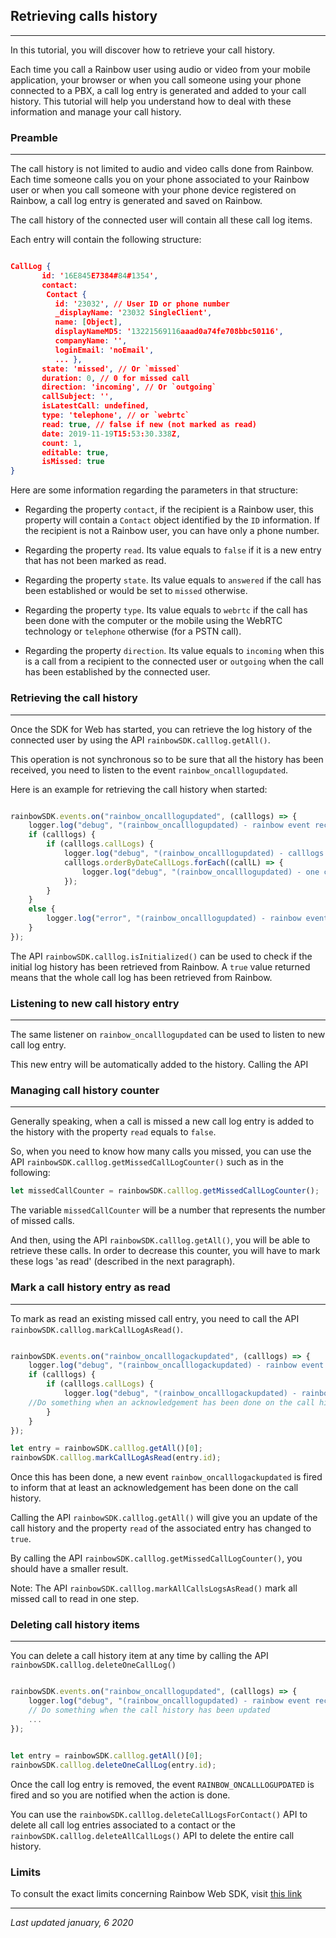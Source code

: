 ## Retrieving calls history

---

In this tutorial, you will discover how to retrieve your call history.

Each time you call a Rainbow user using audio or video from your mobile application, your browser or when you call someone using your phone connected to a PBX, a call log entry is generated and added to your call history. This tutorial will help you understand how to deal with these information and manage your call history.

### Preamble

---

The call history is not limited to audio and video calls done from Rainbow. Each time someone calls you on your phone associated to your Rainbow user or when you call someone with your phone device registered on Rainbow, a call log entry is generated and saved on Rainbow.

The call history of the connected user will contain all these call log items.

Each entry will contain the following structure:

```JSON

CallLog {
       id: '16E845E7384#84#1354',
       contact:
        Contact {
          id: '23032', // User ID or phone number
          _displayName: '23032 SingleClient',
          name: [Object],
          displayNameMD5: '13221569116aaad0a74fe708bbc50116',
          companyName: '',
          loginEmail: 'noEmail',
          ... },
       state: 'missed', // Or `missed`
       duration: 0, // 0 for missed call
       direction: 'incoming', // Or `outgoing`
       callSubject: '',
       isLatestCall: undefined,
       type: 'telephone', // or `webrtc`
       read: true, // false if new (not marked as read)
       date: 2019-11-19T15:53:30.338Z,
       count: 1,
       editable: true,
       isMissed: true 
}


```

Here are some information regarding the parameters in that structure:

-   Regarding the property `contact`, if the recipient is a Rainbow user, this property will contain a `Contact` object identified by the `ID` information. If the recipient is not a Rainbow user, you can have only a phone number.

-   Regarding the property `read`. Its value equals to `false` if it is a new entry that has not been marked as read.

-   Regarding the property `state`. Its value equals to `answered` if the call has been established or would be set to `missed` otherwise.

-   Regarding the property `type`. Its value equals to `webrtc` if the call has been done with the computer or the mobile using the WebRTC technology or `telephone` otherwise (for a PSTN call).

-   Regarding the property `direction`. Its value equals to `incoming` when this is a call from a recipient to the connected user or `outgoing` when the call has been established by the connected user.

### Retrieving the call history

---

Once the SDK for Web has started, you can retrieve the log history of the connected user by using the API `rainbowSDK.calllog.getAll()`.

This operation is not synchronous so to be sure that all the history has been received, you need to listen to the event `rainbow_oncalllogupdated`.

Here is an example for retrieving the call history when started:

```js

rainbowSDK.events.on("rainbow_oncalllogupdated", (calllogs) => {
    logger.log("debug", "(rainbow_oncalllogupdated) - rainbow event received. ");
    if (calllogs) {
        if (calllogs.callLogs) {
            logger.log("debug", "(rainbow_oncalllogupdated) - calllogs.callLogs.length : ", calllogs.callLogs.length);
            calllogs.orderByDateCallLogs.forEach((callL) => {
                logger.log("debug", "(rainbow_oncalllogupdated) - one call logged in calllogs.orderByDateCallLogs : ", callL);
            });
        }
    }
    else {
        logger.log("error", "(rainbow_oncalllogupdated) - rainbow event received. empty calllogs", calllogs);
    }
});

```

The API `rainbowSDK.calllog.isInitialized()` can be used to check if the initial log history has been retrieved from Rainbow. A `true` value returned means that the whole call log has been retrieved from Rainbow.

### Listening to new call history entry

---

The same listener on `rainbow_oncalllogupdated` can be used to listen to new call log entry.

This new entry will be automatically added to the history. Calling the API

### Managing call history counter

---

Generally speaking, when a call is missed a new call log entry is added to the history with the property `read` equals to `false`.

So, when you need to know how many calls you missed, you can use the API `rainbowSDK.calllog.getMissedCallLogCounter()` such as in the following:

```js
let missedCallCounter = rainbowSDK.calllog.getMissedCallLogCounter();
```

The variable `missedCallCounter` will be a number that represents the number of missed calls.

And then, using the API `rainbowSDK.calllog.getAll()`, you will be able to retrieve these calls. In order to decrease this counter, you will have to mark these logs 'as read' (described in the next paragraph).

### Mark a call history entry as read

---

To mark as read an existing missed call entry, you need to call the API `rainbowSDK.calllog.markCallLogAsRead()`.

```js

rainbowSDK.events.on("rainbow_oncalllogackupdated", (calllogs) => {
    logger.log("debug", "(rainbow_oncalllogackupdated) - rainbow event received. ");
    if (calllogs) {
        if (calllogs.callLogs) {
            logger.log("debug", "(rainbow_oncalllogackupdated) - rainbow event received. calllogs.callLogs.length", calllogs.callLogs.length);
    //Do something when an acknowledgement has been done on the call history
        }
    }
});

let entry = rainbowSDK.calllog.getAll()[0];
rainbowSDK.calllog.markCallLogAsRead(entry.id);

```

Once this has been done, a new event `rainbow_oncalllogackupdated` is fired to inform that at least an acknowledgement has been done on the call history.

Calling the API `rainbowSDK.calllog.getAll()` will give you an update of the call history and the property `read` of the associated entry has changed to `true`.

By calling the API `rainbowSDK.calllog.getMissedCallLogCounter()`, you should have a smaller result.

Note: The API `rainbowSDK.calllog.markAllCallsLogsAsRead()` mark all missed call to read in one step.

### Deleting call history items

---

You can delete a call history item at any time by calling the API `rainbowSDK.calllog.deleteOneCallLog()`

```js

rainbowSDK.events.on("rainbow_oncalllogupdated", (calllogs) => {
    logger.log("debug", "(rainbow_oncalllogupdated) - rainbow event received. ");
    // Do something when the call history has been updated
    ...
});


let entry = rainbowSDK.calllog.getAll()[0];
rainbowSDK.calllog.deleteOneCallLog(entry.id);

```

Once the call log entry is removed, the event `RAINBOW_ONCALLLOGUPDATED` is fired and so you are notified when the action is done.

You can use the `rainbowSDK.calllog.deleteCallLogsForContact()` API to delete all call log entries associated to a contact or the `rainbowSDK.calllog.deleteAllCallLogs()` API to delete the entire call history.

### Limits

To consult the exact limits concerning Rainbow Web SDK, visit [this link](/doc/hub/features-limits)

---

_Last updated january, 6 2020_
